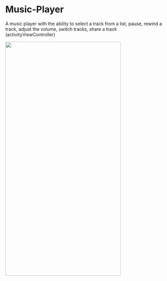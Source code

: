 # Music-Player

A music player with the ability to select a track from a list, pause, rewind a track, adjust the volume, switch tracks, share a track (activityViewController) 

<img src="https://github.com/efreet666/Music-Player/blob/main/Screen%20Recording%202022-05-14%20at%2001.32.35.gif" width="360" height="730"/>
